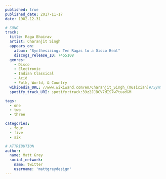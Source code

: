 ```yaml
---
published: true
published_date: 2017-11-17
date: 1982-12-31

# SONG
track:
  title: Raga Bhairav
  artist: Charanjit Singh
  appears_on:
    album: "Synthesizing: Ten Ragas to a Disco Beat"
    discogs_release_ID: 7455108
  genres:
    - Disco
    - Electronic
    - Indian Classical
    - Acid
    - Folk, World, & Country
  wikipedia_URL: //www.wikiwand.com/en/Charanjit_Singh_(musician)#/Synthesizing:_Ten_Ragas_to_a_Disco_Beat
  spotify_track_URI: spotify:track:39z2JJBCV7dIS7w7tuadGM

tags:
  - one
  - two
  - three

categories:
  - four
  - five
  - six

# ATTRIBUTION
author:
  name: Matt Grey
  social_network:
    name: twitter
    username: 'mattgreydesign'
---
```

